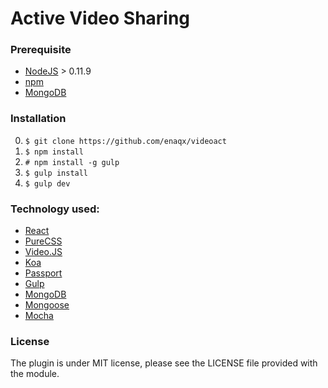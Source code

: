 Active Video Sharing
========================

### Prerequisite
* [NodeJS](http://nodejs.org/download/) > 0.11.9
* [npm](https://www.npmjs.org/)
* [MongoDB](http://www.mongodb.org/downloads)

### Installation
0. ` $ git clone https://github.com/enaqx/videoact `
0. ` $ npm install `
0. ` # npm install -g gulp `
0. ` $ gulp install `
0. ` $ gulp dev `


### Technology used:
* [React](http://facebook.github.io/react/)
* [PureCSS](http://purecss.io/)
* [Video.JS](http://www.videojs.com/)
* [Koa](http://koajs.com/)
* [Passport](http://passportjs.org/)
* [Gulp]()
* [MongoDB](http://www.mongodb.org/)
* [Mongoose](http://mongoosejs.com/)
* [Mocha](http://visionmedia.github.io/mocha/)

### License

The plugin is under MIT license, please see the LICENSE file provided with the module.